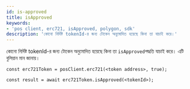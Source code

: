 ```yaml
---
id: is-approved
title: isApproved
keywords:
- 'pos client, erc721, isApproved, polygon, sdk'
description: 'কোনো নির্দিষ্ট tokenId-র জন্য টোকেন অনুমোদিত হয়েছে কিনা তা যাচাই করে।'
---
```


কোনো নির্দিষ্ট tokenId-র জন্য টোকেন অনুমোদিত হয়েছে কিনা তা `isApproved`পদ্ধতি যাচাই করে। এটি বুলিয়ান মান জানায়।

```
const erc721Token = posClient.erc721(<token address>, true);

const result = await erc721Token.isApproved(<tokenId>);

```
